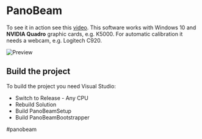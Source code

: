 # PanoBeam

To see it in action see this [video](https://www.youtube.com/watch?v=44ADvxYUGnU).
This software works with Windows 10 and **NVIDIA Quadro** graphic cards, e.g.  K5000. For automatic calibration it needs a webcam, e.g. Logitech C920.

![Preview](Stuff/Preview.jpg)

## Build the project
To build the project you need Visual Studio:
- Switch to Release - Any CPU
- Rebuild Solution
- Build PanoBeamSetup
- Build PanoBeamBootstrapper


#panobeam

